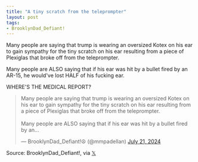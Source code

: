 ```yaml
---
title: "A tiny scratch from the teleprompter"
layout: post
tags:
- BrooklynDad_Defiant!
---
```


Many people are saying that trump is wearing an oversized Kotex on his ear to gain sympathy for the tiny scratch on his ear resulting from a piece of Plexiglas that broke off from the teleprompter.

Many people are ALSO saying that if his ear was hit by a bullet fired by an AR-15, he would've lost HALF of his fucking ear.

WHERE'S THE MEDICAL REPORT?

<blockquote class="twitter-tweet"><p lang="en" dir="ltr">Many people are saying that trump is wearing an oversized Kotex on his ear to gain sympathy for the tiny scratch on his ear resulting from a piece of Plexiglas that broke off from the teleprompter.<br /><br />Many people are ALSO saying that if his ear was hit by a bullet fired by an…</p>&mdash; BrooklynDad_Defiant!☮️ (@mmpadellan) <a href="https://twitter.com/mmpadellan/status/1814852365415030887?ref_src=twsrc%5Etfw">July 21, 2024</a></blockquote> <script async src="https://platform.twitter.com/widgets.js" charset="utf-8"></script>

Source: BrooklynDad_Defiant!, via [𝕏](https://x.com)

